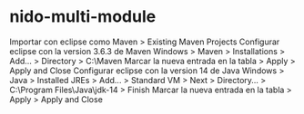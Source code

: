 # nido-multi-module
Importar con eclipse como  Maven > Existing Maven Projects
Configurar eclipse con la version 3.6.3 de Maven
    Windows > Maven > Installations > Add... > Directory > C:\Maven
    Marcar la nueva entrada en la tabla > Apply > Apply and Close
Configurar eclipse con la version 14 de Java
    Windows > Java > Installed JREs > Add... > Standard VM > Next > Directory... > C:\Program Files\Java\jdk-14 > Finish
    Marcar la nueva entrada en la tabla > Apply > Apply and Close